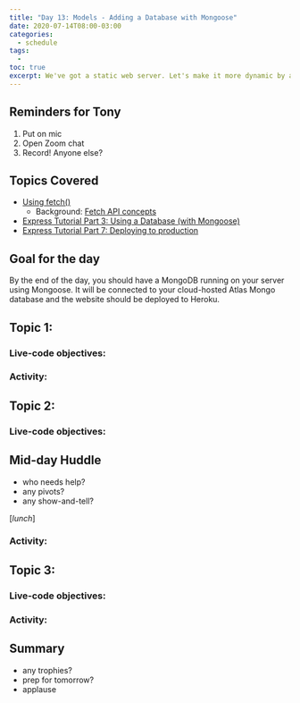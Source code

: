 ```yaml
---
title: "Day 13: Models - Adding a Database with Mongoose"
date: 2020-07-14T08:00-03:00
categories:
  - schedule
tags:
  - 
toc: true
excerpt: We've got a static web server. Let's make it more dynamic by adding a database. While we're at it, let's make it live on Heroku.
---
```

## Reminders for Tony
1. Put on mic
2. Open Zoom chat
3. Record! Anyone else?

## Topics Covered
- [Using fetch()](https://developer.mozilla.org/en-US/docs/Web/API/Fetch_API/Using_Fetch)
  - Background: [Fetch API concepts](https://developer.mozilla.org/en-US/docs/Web/API/Fetch_API)
- [Express Tutorial Part 3: Using a Database (with Mongoose)](https://developer.mozilla.org/en-US/docs/Learn/Server-side/Express_Nodejs/mongoose)
- [Express Tutorial Part 7: Deploying to production](https://developer.mozilla.org/en-US/docs/Learn/Server-side/Express_Nodejs/deployment)

## Goal for the day
By the end of the day, you should have a MongoDB running on your server using Mongoose. It will be connected to your cloud-hosted Atlas Mongo database and the website should be deployed to Heroku.

## Topic 1:

### Live-code objectives:

### Activity: 

## Topic 2: 

### Live-code objectives:

## Mid-day Huddle
- who needs help?
- any pivots?
- any show-and-tell?

[*lunch*]

### Activity: 

## Topic 3:

### Live-code objectives:

### Activity: 

## Summary
- any trophies?
- prep for tomorrow?
- applause
